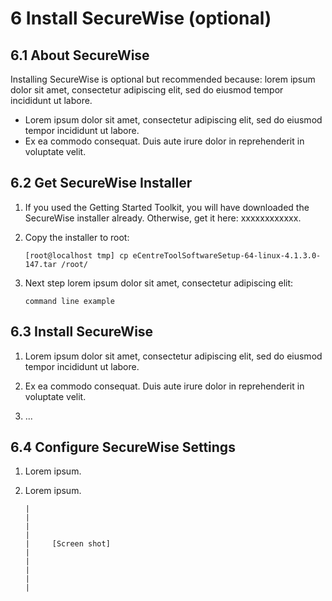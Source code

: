 # 6 Install SecureWise (optional)

## 6.1 About SecureWise

Installing SecureWise is optional but recommended because: lorem ipsum dolor sit amet, consectetur adipiscing elit, sed do eiusmod tempor incididunt ut labore.

- Lorem ipsum dolor sit amet, consectetur adipiscing elit, sed do eiusmod tempor incididunt ut labore.
- Ex ea commodo consequat. Duis aute irure dolor in reprehenderit in voluptate velit.

## 6.2 Get SecureWise Installer

1. If you used the Getting Started Toolkit, you will have downloaded the SecureWise installer already. Otherwise, get it here: xxxxxxxxxxxx.

2. Copy the installer to root:

   ```
   [root@localhost tmp] cp eCentreToolSoftwareSetup-64-linux-4.1.3.0-147.tar /root/
   ```

3. Next step lorem ipsum dolor sit amet, consectetur adipiscing elit:

   ```
   command line example
   ```

## 6.3 Install SecureWise

1. Lorem ipsum dolor sit amet, consectetur adipiscing elit, sed do eiusmod tempor incididunt ut labore.

2. Ex ea commodo consequat. Duis aute irure dolor in reprehenderit in voluptate velit.

3. ...

## 6.4 Configure SecureWise Settings

1. Lorem ipsum.
2. Lorem ipsum.

   ```
   |
   |
   |
   |
   |     [Screen shot]
   |
   |
   |
   |
   |
   ```


